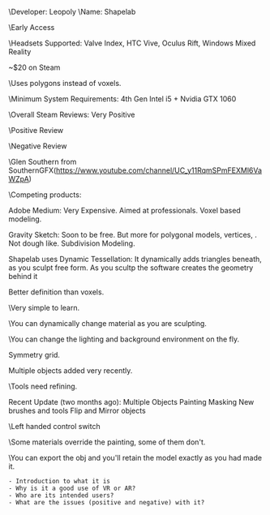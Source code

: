 

\Developer: Leopoly
\Name: Shapelab

\Early Access

\Headsets Supported: Valve Index, HTC Vive, Oculus Rift, Windows Mixed Reality

\~$20 on Steam

\Uses polygons instead of voxels.

\Minimum System Requirements: 4th Gen Intel i5 + Nvidia GTX 1060

\Overall Steam Reviews: Very Positive

\Positive Review

\Negative Review

\Glen Southern from SouthernGFX(https://www.youtube.com/channel/UC_y11RqmSPmFEXMl6VaWZpA)

\Competing products: 

Adobe Medium: Very Expensive. Aimed at professionals. Voxel based modeling.

Gravity Sketch: Soon to be free. But more for polygonal models, vertices, . Not dough like. Subdivision Modeling.



Shapelab uses Dynamic Tessellation: It dynamically adds triangles beneath, as you sculpt free form. As you scultp the software creates the geometry behind it

Better definition than voxels. 

\Very simple to learn.

\You can dynamically change material as you are sculpting.


\You can change the lighting and background environment on the fly.

Symmetry grid.

Multiple objects added very recently.

\Tools need refining.

Recent Update (two months ago): 
Multiple Objects
Painting
Masking
New brushes and tools
Flip and Mirror objects


\Left handed control switch

\Some materials override the painting, some of them don't.

\You can export the obj and you'll retain the model exactly as you had made it.

    - Introduction to what it is
    - Why is it a good use of VR or AR?
    - Who are its intended users?
    - What are the issues (positive and negative) with it?

